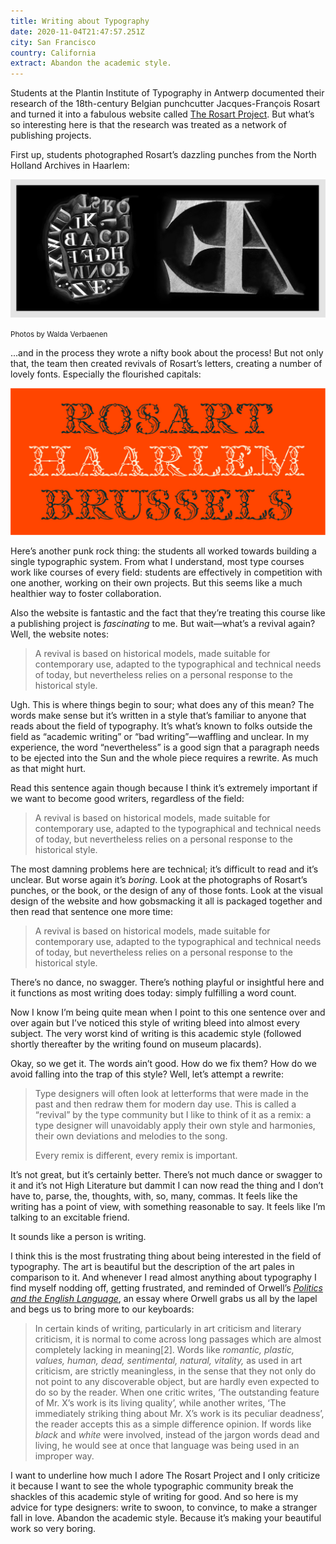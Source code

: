 ```yaml
---
title: Writing about Typography
date: 2020-11-04T21:47:57.251Z
city: San Francisco
country: California
extract: Abandon the academic style.
---
```

Students at the Plantin Institute of Typography in Antwerp documented their research of the 18th-century Belgian punchcutter Jacques-François Rosart and turned it into a fabulous website called [The Rosart Project](https://www.rosart.nl//). But what’s so interesting here is that the research was treated as a network of publishing projects. 

First up, students photographed Rosart’s dazzling punches from the North Holland Archives in Haarlem:

![A photograph by Walda Verbaenen of Rosart’s punches](/uploads/rosart-punches.png)

<small>Photos by Walda Verbaenen</small>

...and in the process they wrote a nifty book about the process! But not only that, the team then created revivals of Rosart’s letters, creating a number of lovely fonts. Especially the flourished capitals:

![An example of the flourished capitals](/uploads/decorative.jpg)

Here’s another punk rock thing: the students all worked towards building a single typographic system. From what I understand, most type courses work like courses of every field: students are effectively in competition with one another, working on their own projects. But this seems like a much healthier way to foster collaboration.

Also the website is fantastic and the fact that they’re treating this course like a publishing project is _fascinating_ to me.  But wait—what’s a revival again? Well, the website notes:

> A revival is based on historical models, made suitable for contemporary use, adapted to the typographical and technical needs of today, but nevertheless relies on a personal response to the historical style.

Ugh. This is where things begin to sour; what does any of this mean? The words make sense but it’s written in a style that’s familiar to anyone that reads about the field of typography. It’s what’s known to folks outside the field as “academic writing” or “bad writing”—waffling and unclear. In my experience, the word “nevertheless” is a good sign that a paragraph needs to be ejected into the Sun and the whole piece requires a rewrite. As much as that might hurt.

Read this sentence again though because I think it’s extremely important if we want to become good writers, regardless of the field: 
 
> A revival is based on historical models, made suitable for contemporary use, adapted to the typographical and technical needs of today, but nevertheless relies on a personal response to the historical style.

The most damning problems here are technical; it’s difficult to read and it’s unclear. But worse again it’s _boring_. Look at the photographs of Rosart’s punches, or the book, or the design of any of those fonts. Look at the visual design of the website and how gobsmacking it all is packaged together and then read that sentence one more time:

> A revival is based on historical models, made suitable for contemporary use, adapted to the typographical and technical needs of today, but nevertheless relies on a personal response to the historical style.

There’s no dance, no swagger. There’s nothing playful or insightful here and it functions as most writing does today: simply fulfilling a word count.

Now I know I’m being quite mean when I point to this one sentence over and over again but I’ve noticed this style of writing bleed into almost every subject. The very worst kind of writing is this academic style (followed shortly thereafter by the writing found on museum placards). 

Okay, so we get it. The words ain’t good. How do we fix them? How do we avoid falling into the trap of this style? Well, let’s attempt a rewrite: 

> Type designers will often look at letterforms that were made in the past and then redraw them for modern day use. This is called a “revival” by the type community but I like to think of it as a remix: a type designer will unavoidably apply their own style and harmonies, their own deviations and melodies to the song. 
> 
> Every remix is different, every remix is important. 

It’s not great, but it’s certainly better. There’s not much dance or swagger to it and it’s not High Literature but dammit I can now read the thing and I don’t have to, parse, the, thoughts, with, so, many, commas. It feels like the writing has a point of view, with something reasonable to say. It feels like I’m talking to an excitable friend.

It sounds like a person is writing.

I think this is the most frustrating thing about being interested in the field of typography. The art is beautiful but the description of the art pales in comparison to it. And whenever I read almost anything about typography I find myself nodding off, getting frustrated, and reminded of Orwell’s [_Politics and the English Language_](https://www.orwellfoundation.com/the-orwell-foundation/orwell/essays-and-other-works/politics-and-the-english-language/), an essay where Orwell grabs us all by the lapel and begs us to bring more to our keyboards:

> In certain kinds of writing, particularly in art criticism and literary criticism, it is normal to come across long passages which are almost completely lacking in meaning[2]. Words like _romantic, plastic, values, human, dead, sentimental, natural, vitality,_ as used in art criticism, are strictly meaningless, in the sense that they not only do not point to any discoverable object, but are hardly even expected to do so by the reader. When one critic writes, ‘The outstanding feature of Mr. X’s work is its living quality’, while another writes, ‘The immediately striking thing about Mr. X’s work is its peculiar deadness’, the reader accepts this as a simple difference opinion. If words like _black_ and _white_ were involved, instead of the jargon words dead and living, he would see at once that language was being used in an improper way.

I want to underline how much I adore The Rosart Project and I only criticize it because I want to see the whole typographic community break the shackles of this academic style of writing for good. And so here is my advice for type designers: write to swoon, to convince, to make a stranger fall in love. Abandon the academic style. Because it’s making your beautiful work so very boring.





